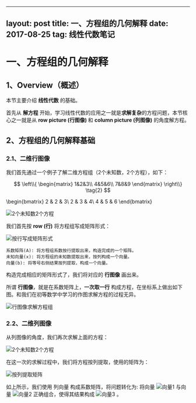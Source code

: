<script type="text/javascript" src="http://cdn.mathjax.org/mathjax/latest/MathJax.js?config=default"></script>

---
layout: post
title: 一、方程组的几何解释
date: 2017-08-25 
tag: 线性代数笔记
---

# 一、方程组的几何解释

## 1、Overview（概述）

本节主要介绍 <b>线性代数</b> 的基础。

首先从 <b>解方程</b> 开始，学习线性代数的应用之一就是<b>求解复杂</b>的方程问题，本节核心之一就是从 <b>row picture (行图像) </b>和 <b>column picture (列图像)</b> 的角度解方程。

## 2、方程组的几何解释基础

### 2.1、二维行图像

我们首先通过一个例子了解二维方程组（2个未知数，2个方程），如下：

$$
\left\\{
\begin{matrix}
1&2&3\\
4&5&6\\
7&8&9
\end{matrix}
\right\\} \tag{2}
$$


\begin{bmatrix}
2 & 2 & 3\\ 
2 & 3 & 4\\ 
4 & 5 & 6
\end{bmatrix}

![2个未知数2个方程](/images/01/LA_1_1.png)

我们首先按 <b>row (行)</b> 将方程组写成矩阵形式：

![按行写成矩阵形式](/images/01/LA_1_2.png)

```
系数矩阵(A): 将方程组系数按行提取出来，构造完成的一个矩阵。
未知向量(x): 将方程组的未知数提取出来，按列构成一个向量。
向量(b): 将等号右侧结果按列提取，构成一个向量。
```

构造完成相应的矩阵形式了，我们将对应的 <b>行图像</b> 画出来。

所谓 <b>行图像</b>，就是在系数矩阵上，<b>一次取一行</b> 构成方程，在坐标系上做出如下图。和我们在初等数学中学习的作图求解方程的过程无异。

![行图像求解方程组](/images/01/LA_1_3.jpg)

### 2.2、二维列图像

从列图像的角度，我们再次求解上面的方程：

![2个未知数2个方程](/images/01/LA_1_1.png)

在这一次的求解过程中，我们将方程按列提取，使用的矩阵为：

![按列提取矩阵](/images/01/LA_1_4.png)

如上所示，我们使用 列向量 构成系数矩阵，将问题转化为: 将向量 ![向量1](/images/01/LA_1_5.png) 与向量 ![向量2](/images/01/LA_1_6.png) 正确组合，使得其结果构成 ![向量3](/images/01/LA_1_7.png) 。
